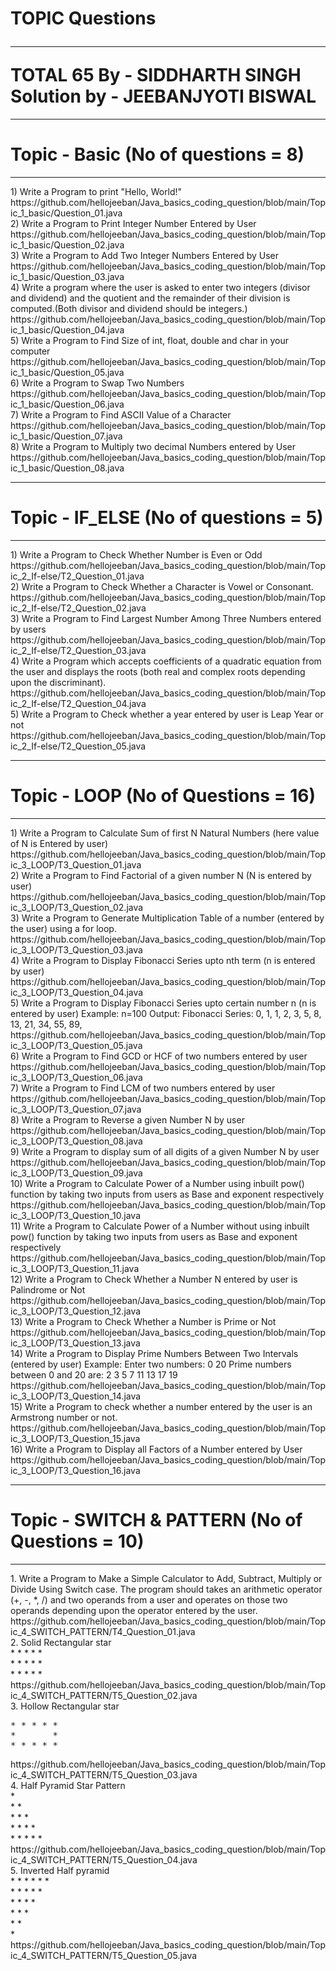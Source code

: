 <h1>TOPIC Questions
<hr>
TOTAL 65
By - 
SIDDHARTH SINGH
Solution by - JEEBANJYOTI BISWAL</h1>
<hr>
<h1>Topic - Basic (No of questions = 8)</h1>
<hr>
1) Write a Program to print "Hello, World!"
 https://github.com/hellojeeban/Java_basics_coding_question/blob/main/Topic_1_basic/Question_01.java <br>
2) Write a Program to Print Integer Number Entered by User
 https://github.com/hellojeeban/Java_basics_coding_question/blob/main/Topic_1_basic/Question_02.java <br>
3) Write a Program to Add Two Integer Numbers Entered by
User
 https://github.com/hellojeeban/Java_basics_coding_question/blob/main/Topic_1_basic/Question_03.java <br>
4) Write a program where the user is asked to enter two
integers (divisor and dividend) and the quotient and the
remainder of their division is computed.(Both divisor and
dividend should be integers.)
 https://github.com/hellojeeban/Java_basics_coding_question/blob/main/Topic_1_basic/Question_04.java <br>
5) Write a Program to Find Size of int, float, double and char
in your computer
 https://github.com/hellojeeban/Java_basics_coding_question/blob/main/Topic_1_basic/Question_05.java <br>
6) Write a Program to Swap Two Numbers
 https://github.com/hellojeeban/Java_basics_coding_question/blob/main/Topic_1_basic/Question_06.java <br>
7) Write a Program to Find ASCII Value of a Character
 https://github.com/hellojeeban/Java_basics_coding_question/blob/main/Topic_1_basic/Question_07.java <br>
8) Write a Program to Multiply two decimal Numbers
entered by User
 https://github.com/hellojeeban/Java_basics_coding_question/blob/main/Topic_1_basic/Question_08.java <br>

<hr>
<h1>Topic - IF_ELSE (No of questions = 5)</h1>
<hr>
1) Write a Program to Check Whether Number is Even or
Odd
https://github.com/hellojeeban/Java_basics_coding_question/blob/main/Topic_2_If-else/T2_Question_01.java <br>
2) Write a Program to Check Whether a Character is
Vowel or Consonant.
https://github.com/hellojeeban/Java_basics_coding_question/blob/main/Topic_2_If-else/T2_Question_02.java <br>
3) Write a Program to Find Largest Number Among Three
Numbers entered by users
https://github.com/hellojeeban/Java_basics_coding_question/blob/main/Topic_2_If-else/T2_Question_03.java <br>
4) Write a Program which accepts coefficients of a
quadratic equation from the user and displays the roots
(both real and complex roots depending upon the
discriminant).
https://github.com/hellojeeban/Java_basics_coding_question/blob/main/Topic_2_If-else/T2_Question_04.java <br>
5) Write a Program to Check whether a year entered by
user is Leap Year or not
https://github.com/hellojeeban/Java_basics_coding_question/blob/main/Topic_2_If-else/T2_Question_05.java <br>

<hr>
<h1>Topic - LOOP (No of Questions = 16)</h1>
<hr>
1) Write a Program to Calculate Sum of first N Natural
Numbers (here value of N is Entered by user)
https://github.com/hellojeeban/Java_basics_coding_question/blob/main/Topic_3_LOOP/T3_Question_01.java <br>
2) Write a Program to Find Factorial of a given number N
(N is entered by user)
https://github.com/hellojeeban/Java_basics_coding_question/blob/main/Topic_3_LOOP/T3_Question_02.java <br>
3) Write a Program to Generate Multiplication Table of a
number (entered by the user) using a for loop.
https://github.com/hellojeeban/Java_basics_coding_question/blob/main/Topic_3_LOOP/T3_Question_03.java <br>
4) Write a Program to Display Fibonacci Series upto nth
term (n is entered by user)
https://github.com/hellojeeban/Java_basics_coding_question/blob/main/Topic_3_LOOP/T3_Question_04.java <br>
5) Write a Program to Display Fibonacci Series upto
certain number n (n is entered by user)
Example: n=100
Output:
Fibonacci Series: 0, 1, 1, 2, 3, 5, 8, 13, 21, 34, 55, 89,
https://github.com/hellojeeban/Java_basics_coding_question/blob/main/Topic_3_LOOP/T3_Question_05.java <br>
6) Write a Program to Find GCD or HCF of two numbers
entered by user
https://github.com/hellojeeban/Java_basics_coding_question/blob/main/Topic_3_LOOP/T3_Question_06.java <br>
7) Write a Program to Find LCM of two numbers entered
by user
https://github.com/hellojeeban/Java_basics_coding_question/blob/main/Topic_3_LOOP/T3_Question_07.java <br>
8) Write a Program to Reverse a given Number N by user
https://github.com/hellojeeban/Java_basics_coding_question/blob/main/Topic_3_LOOP/T3_Question_08.java <br>
9) Write a Program to display sum of all digits of a given
Number N by user
https://github.com/hellojeeban/Java_basics_coding_question/blob/main/Topic_3_LOOP/T3_Question_09.java <br>
10) Write a Program to Calculate Power of a Number
using inbuilt pow() function by taking two inputs from
users as Base and exponent respectively
https://github.com/hellojeeban/Java_basics_coding_question/blob/main/Topic_3_LOOP/T3_Question_10.java <br>
11) Write a Program to Calculate Power of a Number
without using inbuilt pow() function by taking two
inputs from users as Base and exponent respectively
https://github.com/hellojeeban/Java_basics_coding_question/blob/main/Topic_3_LOOP/T3_Question_11.java <br>
12) Write a Program to Check Whether a Number N
entered by user is Palindrome or Not
https://github.com/hellojeeban/Java_basics_coding_question/blob/main/Topic_3_LOOP/T3_Question_12.java <br>
13) Write a Program to Check Whether a Number is Prime
or Not
https://github.com/hellojeeban/Java_basics_coding_question/blob/main/Topic_3_LOOP/T3_Question_13.java <br>
14) Write a Program to Display Prime Numbers Between
Two Intervals (entered by user)
Example:
Enter two numbers: 0 20
Prime numbers between 0 and 20 are:
2 3 5 7 11 13 17 19
https://github.com/hellojeeban/Java_basics_coding_question/blob/main/Topic_3_LOOP/T3_Question_14.java <br>
15) Write a Program to check whether a number entered
by the user is an Armstrong number or not.
https://github.com/hellojeeban/Java_basics_coding_question/blob/main/Topic_3_LOOP/T3_Question_15.java <br>
16) Write a Program to Display all Factors of a Number
entered by User
https://github.com/hellojeeban/Java_basics_coding_question/blob/main/Topic_3_LOOP/T3_Question_16.java <br>
<hr>
<h1>Topic - SWITCH & PATTERN (No of Questions = 10)</h1>
<hr>
1. Write a Program to Make a Simple Calculator to Add, Subtract, Multiply or Divide Using Switch case. The program should takes an arithmetic operator (+, -, *, /) and two operands from a user and operates on those two operands depending upon the operator entered by the user.
https://github.com/hellojeeban/Java_basics_coding_question/blob/main/Topic_4_SWITCH_PATTERN/T4_Question_01.java <br>
2. Solid Rectangular star<br>
* * * * *<br>
* * * * *<br>
* * * * *<br>
https://github.com/hellojeeban/Java_basics_coding_question/blob/main/Topic_4_SWITCH_PATTERN/T5_Question_02.java <br>
3. Hollow Rectangular star <br>
<pre>
* * * * *
*       *
* * * * *</pre>
https://github.com/hellojeeban/Java_basics_coding_question/blob/main/Topic_4_SWITCH_PATTERN/T5_Question_03.java <br>
4. Half Pyramid Star Pattern<br>
*<br>
* *<br>
* * *<br>
* * * *<br>
* * * * *<br>
https://github.com/hellojeeban/Java_basics_coding_question/blob/main/Topic_4_SWITCH_PATTERN/T5_Question_04.java <br>
5. Inverted Half pyramid <br>
* * * * * *<br>
* * * * *<br>
* * * *<br>
* * *<br>
* *<br>
*<br>
https://github.com/hellojeeban/Java_basics_coding_question/blob/main/Topic_4_SWITCH_PATTERN/T5_Question_05.java <br>

